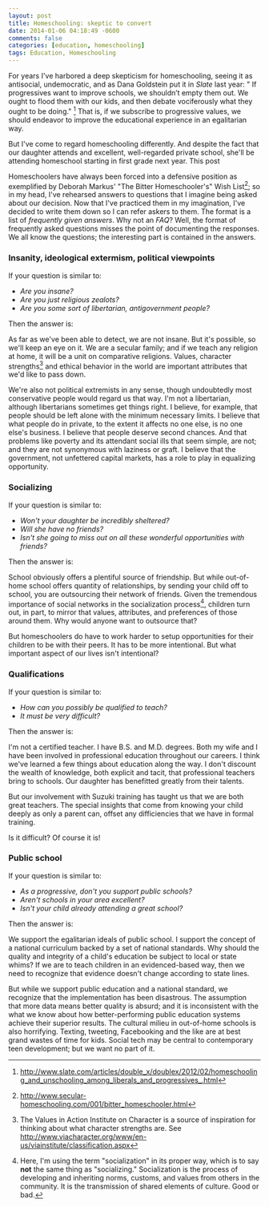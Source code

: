 ```yaml
---
layout: post
title: Homeschooling: skeptic to convert
date: 2014-01-06 04:18:49 -0600
comments: false
categories: [education, homeschooling]
tags: Education, Homeschooling
---
```

For years I've harbored a deep skepticism for homeschooling, seeing it as antisocial, undemocratic, and as Dana Goldstein put it in _Slate_ last year:  " If progressives want to improve schools, we shouldn’t empty them out. We ought to flood them with our kids, and then debate vociferously what they ought to be doing." [^1]  That is, if we subscribe to progressive values, we should endeavor to improve the educational experience in an egalitarian way.

But I've come to regard homeschooling differently.  And despite the fact that our daughter attends and excellent, well-regarded private school, she'll be attending homeschool starting in first grade next year.  This post

Homeschoolers have always been forced into a defensive position as exemplified by Deborah Markus' "The Bitter Homeschooler's" Wish List[^2]; so in my head, I've rehearsed answers to questions that I imagine being asked about our decision.  Now that I've practiced them in my imagination, I've decided to write them down so I can refer askers to them.  The format is a list of _frequently given answers_.  Why not an _FAQ_?  Well, the format of frequently asked questions misses the point of documenting the responses.  We all know the questions; the interesting part is contained in the answers.

### Insanity, ideological extermism, political viewpoints ###

If your question is similar to:

- _Are you insane?_
- _Are you just religious zealots?_
- _Are you some sort of libertarian, antigovernment people?_

Then the answer is:

As far as we've been able to detect, we are not insane.  But it's possible, so we'll keep an eye on it.  We are a secular family; and if we teach any religion at home, it will be a unit on comparative religions.  Values, character strengths[^3] and ethical behavior in the world are important attributes that we'd like to pass down.

We're also not political extremists in any sense, though undoubtedly most conservative people would regard us that way.  I'm not a libertarian, although libertarians sometimes get things right.  I believe, for example, that people should be left alone with the minimum necessary limits.  I believe that what people do in private, to the extent it affects no one else, is no one else's business.  I believe that people deserve second chances.  And that problems like poverty and its attendant social ills that seem simple, are not; and they are not synonymous with laziness or graft.   I believe that the government, not unfettered capital markets, has a role to play in equalizing opportunity.

### Socializing ###

If your question is similar to:

- _Won't your daughter be incredibly sheltered?_
- _Will she have no friends?_
- _Isn't she going to miss out on all these wonderful opportunities with friends?_

Then the answer is:

School obviously offers a plentiful source of friendship.  But while out-of-home school offers quantity of relationships, by sending your child off to school, you are outsourcing their network of friends.  Given the tremendous importance of social networks in the socialization process[^4], children turn out, in part, to mirror that values, attributes, and preferences of those around them.  Why would anyone want to outsource that?

But homeschoolers do have to work harder to setup opportunities for their children to be with their peers.  It has to be more intentional.  But what important aspect of our lives isn't intentional?

### Qualifications ###

If your question is similar to:

- _How can you possibly be qualified to teach?_
- _It must be very difficult?_

Then the answer is:

I'm not a certified teacher.  I have B.S. and M.D. degrees.  Both my wife and I have been involved in professional education throughout our careers.  I think we've learned a few things about education along the way.  I don't discount the wealth of knowledge, both explicit and tacit, that professional teachers bring to schools.  Our daughter has benefitted greatly from their talents.

But our involvement with Suzuki training has taught us that we are both great teachers.  The special insights that come from knowing your child deeply as only a parent can, offset any difficiencies that we have in formal training.

Is it difficult?  Of course it is!  

### Public school ###

If your question is similar to:

- _As a progressive, don't you support public schools?_
- _Aren't schools in your area excellent?_
- _Isn't your child already attending a great school?_

Then the answer is:

We support the egalitarian ideals of public school.  I support the concept of a national curriculum backed by a set of national standards.  Why should the quality and integrity of a child's education be subject to local or state whims?  If we are to teach children in an evidenced-based way, then we need to recognize that evidence doesn't change according to state lines.

But while we support public education and a national standard, we recognize that the implementation has been disastrous.  The assumption that more data means better quality is absurd; and it is inconsistent with the what we know about how better-performing public education systems achieve their superior results.  The cultural milieu in out-of-home schools is also horrifying.  Texting, tweeting, Facebooking and the like are at best grand wastes of time for kids.  Social tech may be central to contemporary teen development; but we want no part of it.

[^1]: http://www.slate.com/articles/double_x/doublex/2012/02/homeschooling_and_unschooling_among_liberals_and_progressives_.html
[^2]: http://www.secular-homeschooling.com/001/bitter_homeschooler.html
[^3]: The Values in Action Institute on Character is a source of inspiration for thinking about what character strengths are.  See http://www.viacharacter.org/www/en-us/viainstitute/classification.aspx
[^4]: Here, I'm using the term "socialization" in its proper way, which is to say __not__ the same thing as "socializing."  Socialization is the process of developing and inheriting norms, customs, and values from others in the community.  It is the transmission of shared elements of culture.  Good or bad.

